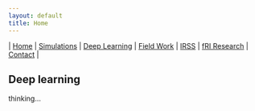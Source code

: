 ```yaml
---
layout: default
title: Home
---
```

| [Home](index.html) | [Simulations](sim.html) | [Deep Learning](dl.html) | [Field Work](fieldwork.html) | [IRSS](https://irsslab.forestry.ubc.ca/) | [fRI Research](https://friresearch.ca/) | [Contact](mailto:137965368+hambrecht@users.noreply.github.com) |
## Deep learning
thinking...

